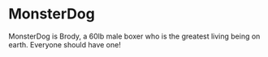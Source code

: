 # MonsterDog

MonsterDog is Brody, a 60lb male boxer who is the greatest living being on earth. Everyone should have one!
